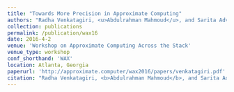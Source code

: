 ```yaml
---
title: "Towards More Precision in Approximate Computing"
authors: "Radha Venkatagiri, <u>Abdulrahman Mahmoud</u>, and Sarita Adve"
collection: publications
permalink: /publication/wax16
date: 2016-4-2
venue: 'Workshop on Approximate Computing Across the Stack' 
venue_type: workshop 
conf_shorthand: 'WAX'
location: Atlanta, Georgia 
paperurl: 'http://approximate.computer/wax2016/papers/venkatagiri.pdf' 
citation: "Radha Venkatagiri, <b>Abdulrahman Mahmoud</b>, and Sarita Adve. 2016. &quot;Towards More Precision in Approximate Computing,&quot; <i>2016 Workshop on Approximate Computing Across the Stack (WAX)</i>, Atlanta, Georgia, 2016."
---
```

